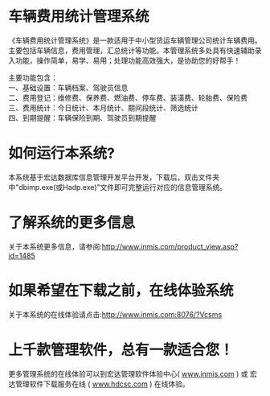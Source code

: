 # 车辆费用统计管理系统

《车辆费用统计管理系统》是一款适用于中小型货运车辆管理公司统计车辆费用。主要包括车辆信息，费用管理，汇总统计等功能。本管理系统多处具有快速辅助录入功能，操作简单，易学、易用；处理功能高效强大，是协助您的好帮手！

主要功能包含：  
一、基础设置：车辆档案、驾驶员信息  
二、费用登记：维修费、保养费、燃油费、停车费、装潢费、轮胎费、保险费  
三、费用统计：今日统计、本月统计、期间段统计、筛选统计  
四、到期提醒：车辆保险到期、驾驶员到期提醒  

# 如何运行本系统?

本系统基于宏达数据库信息管理开发平台开发，下载后，双击文件夹中"dbimp.exe(或Hadp.exe)"文件即可完整运行对应的信息管理系统。

# 了解系统的更多信息

关于本系统更多信息，请参阅:http://www.inmis.com/product_view.asp?id=1485

# 如果希望在下载之前，在线体验系统

关于本系统的在线体验请点击:http://www.inmis.com:8076/?Vcsms

# 上千款管理软件，总有一款适合您！

更多管理系统的在线体验可以到宏达管理软件体验中心( www.inmis.com ) 或 宏达管理软件下载服务在线 ( www.hdcsc.com ) 在线体验。

